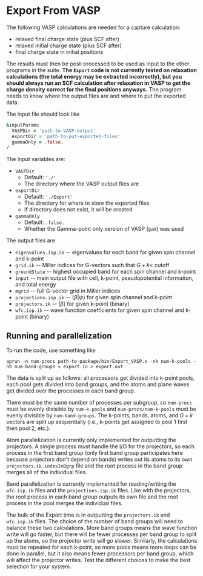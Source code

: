 # Export From VASP

The following VASP calculations are needed for a capture calculation:
* relaxed final charge state (plus SCF after)
* relaxed initial charge state (plus SCF after)
* final charge state in initial positions

The results must then be post-processed to be used as input to the other programs in the suite. **The `Export` code is not currently tested on relaxation calculations (the total energy may be extracted incorrectly), but you should always run an SCF calculation after relaxation in VASP to get the charge density correct for the final positions anyways.** The program needs to know where the output files are and where to put the exported data.

The input file should look like
```fortran
&inputParams
  VASPDir = 'path-to-VASP-output'
  exportDir = 'path-to-put-exported-files'
  gammaOnly = .false.
/
```

The input variables are:
* `VASPDir`
  * Default: `'./'`
  * The directory where the VASP output files are
* `exportDir`
  * Default: `'./Export'`
  * The directory for where to store the exported files
  * If directory does not exist, it will be created
* `gammaOnly`
  * Default: `.false.`
  * Whether the Gamma-point only version of VASP (`gam`) was used

The output files are
* `eigenvalues.isp.ik` -- eigenvalues for each band for given spin channel and k-point
* `grid.ik` -- Miller indices for G-vectors such that $G+k <$ cutoff
* `groundState` -- highest occupied band for each spin channel and k-point
* `input` -- main output file with cell, k-point, pseudopotential information, and total energy
* `mgrid` -- full G-vector grid in Miller indices
* `projections.isp.ik` -- $\langle \beta | \psi \rangle$ for given spin channel and k-point
* `projectors.ik` -- $|\beta\rangle$ for given k-point (binary)
* `wfc.isp.ik` -- wave function coefficients for given spin channel and k-point (binary)

## Running and parallelization

To run the code, use something like 
```
aprun -n num-procs path-to-package/bin/Export_VASP.x -nk num-k-pools -nb num-band-groups < export.in > export.out
```
The data is split up as follows: all processors get divided into k-point pools, each pool gets divided into band groups, and the atoms and plane waves get divided over the processes in each band group.

There must be the same number of processes per subgroup, so `num-procs` must be evenly divisible by `num-k-pools` and `num-procs/num-k-pools` must be evenly divisible by `num-band-groups`. The k-points, bands, atoms, and $G+k$ vectors are split up sequentially (i.e., k-points get assigned to pool 1 first then pool 2, etc.). 

Atom parallelization is currently only implemented for outputting the projectors. A single process must handle the I/O for the projectors, so each process in the first band group (only first band group participates here because projectors don't depend on bands) writes out its atoms to its own `projectors.ik.indexInBgrp` file and the root process in the band group merges all of the individual files.

Band parallelization is currently implemented for reading/writing the `wfc.isp.ik` files and the `projections.isp.ik` files. Like with the projectors, the root process in each band group outputs its own file and the root process in the pool merges the individual files. 

The bulk of the Export time is in outputting the `projectors.ik` and `wfc.isp.ik` files. The choice of the number of band groups will need to balance these two calculations. More band groups means the wave function write will go faster, but there will be fewer processes per band group to split up the atoms, so the projector write will go slower. Similarly, the calculations must be repeated for each k-point, so more pools means more loops can be done in parallel, but it also means fewer processors per band group, which will affect the projector writes. Test the different choices to make the best selection for your system.
